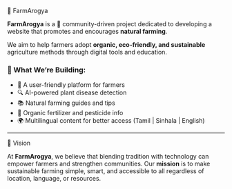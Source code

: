 🌿 FarmArogya

**FarmArogya** is a 🌱 community-driven project dedicated to developing a website that promotes and encourages **natural farming**.

We aim to help farmers adopt **organic, eco-friendly, and sustainable** agriculture methods through digital tools and education.

### 🚜 What We’re Building:
- 🌾 A user-friendly platform for farmers
- 🔍 AI-powered plant disease detection
- 📚 Natural farming guides and tips
- 🧪 Organic fertilizer and pesticide info
- 🌍 Multilingual content for better access (Tamil | Sinhala | English)

---

🔭 Vision

At **FarmArogya**, we believe that blending tradition with technology can empower farmers and strengthen communities. Our **mission** is to make sustainable farming simple, smart, and accessible to all regardless of location, language, or resources.
